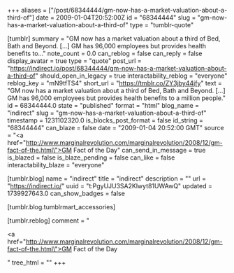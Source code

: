 +++
aliases = ["/post/68344444/gm-now-has-a-market-valuation-about-a-third-of"]
date = 2009-01-04T20:52:00Z
id = "68344444"
slug = "gm-now-has-a-market-valuation-about-a-third-of"
type = "tumblr-quote"

[tumblr]
summary = "GM now has a market valuation about a third of Bed, Bath and Beyond. […] GM has 96,000 employees but provides health benefits to..."
note_count = 0.0
can_reblog = false
can_reply = false
display_avatar = true
type = "quote"
post_url = "https://indirect.io/post/68344444/gm-now-has-a-market-valuation-about-a-third-of"
should_open_in_legacy = true
interactability_reblog = "everyone"
reblog_key = "mN9tfTS4"
short_url = "https://tmblr.co/ZY3jby44jfy"
text = "GM now has a market valuation about a third of Bed, Bath and Beyond. [&hellip;] GM has 96,000 employees but provides health benefits to a million people."
id = 68344444.0
state = "published"
format = "html"
blog_name = "indirect"
slug = "gm-now-has-a-market-valuation-about-a-third-of"
timestamp = 1231102320.0
is_blocks_post_format = false
id_string = "68344444"
can_blaze = false
date = "2009-01-04 20:52:00 GMT"
source = "<a href=\"http://www.marginalrevolution.com/marginalrevolution/2008/12/gm-fact-of-the.html\">GM Fact of the Day</a>"
can_send_in_message = true
is_blazed = false
is_blaze_pending = false
can_like = false
interactability_blaze = "everyone"

[tumblr.blog]
name = "indirect"
title = "indirect"
description = ""
url = "https://indirect.io/"
uuid = "t:PgyUJU3SA2Klwyt81UWAwQ"
updated = 1739927643.0
can_show_badges = false

[tumblr.blog.tumblrmart_accessories]

[tumblr.reblog]
comment = "<p><a href=\"http://www.marginalrevolution.com/marginalrevolution/2008/12/gm-fact-of-the.html\">GM Fact of the Day</a></p>"
tree_html = ""
+++
